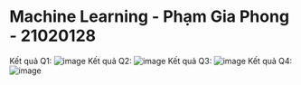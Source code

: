 # Machine Learning - Phạm Gia Phong - 21020128
Kết quả Q1:
![image](https://github.com/DVPhong/AI-Midterm/assets/93062362/c3b28307-6be3-440a-ad05-9774f7d06fa4)
Kết quả Q2: 
![image](https://github.com/DVPhong/AI-Midterm/assets/93062362/d2debeac-c1fc-4741-af40-b18a1a8fb7a0)
Kết quả Q3: 
![image](https://github.com/DVPhong/AI-Midterm/assets/93062362/958acc31-e7cb-4106-8f20-783a2404f4dc)
Kết quả Q4: 
![image](https://github.com/DVPhong/AI-Midterm/assets/93062362/876c4fb9-9882-4e61-bb2f-0d504ec2addb)


